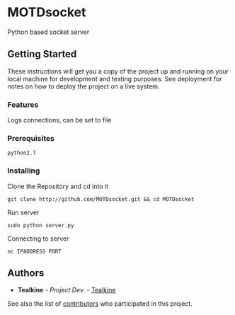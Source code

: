 # MOTDsocket

Python based socket server

## Getting Started

These instructions will get you a copy of the project up and running on your local machine for development and testing purposes. See deployment for notes on how to deploy the project on a live system.

### Features

Logs connections, can be set to file

### Prerequisites

```
python2.7
```

### Installing

Clone the Repository and cd into it

```
git clone http://github.com/MOTDsocket.git && cd MOTDsocket
```

Run server

```
sudo python server.py
```

Connecting to server
```
nc IPADDRESS PORT
```

## Authors

* **Tealkine** - *Project Dev.* - [Tealkine](https://github.com/Tealkine)

See also the list of [contributors](https://github.com/tealkine/MOTDsocket/contributors) who participated in this project.

